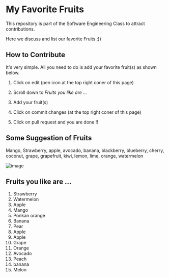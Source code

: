 # My Favorite Fruits

This repository is part of the Software Engineering Class to attract contributions. 

Here we discuss and list our favorite Fruits ;))

## How to Contribute

It's very simple. All you need to do is add your favorite fruit(s) as shown below.

1. Click on edit (pen icon at the top right coner of this page)

2. Scroll down to *Fruits you like are ...*

3. Add your fruit(s)

4. Click on commit changes (at the top right coner of this page)

5. Click on pull request and you are done !!

## Some Suggestion of Fruits
Mango, Strawberry, apple, avocado, banana, blackberry, blueberry, cherry, coconut, grape, grapefruit, kiwi, lemon, lime, orange, watermelon

![image](https://github.com/Ngochuy2137/AttractingContributors-fruits/assets/92006039/81175e05-f589-471b-8169-0c02e7ad3b21)
## Fruits you like are ...
1. Strawberry
2. Watermelon
3. Apple
4. Mango
5. Ponkan orange
6. Banana
7. Pear
8. Apple
9. Apple
10. Grape
11. Orange
12. Avocado
13. Peach
14. banana
15. Melon
